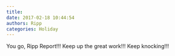 ```yaml
---
title: 
date: 2017-02-18 10:44:54
authors: Ripp
categories: Holiday
---
```


 You go, Ripp Report!!! Keep up the great work!!! Keep knocking!!!